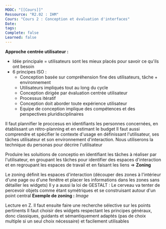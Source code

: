 ```yaml
---
MOOC: "[[Cours]]"
Ressource: "R2.02 : IHM"
Cours: "Cours 2 : Conception et évaluation d'interfaces"
Date: 
tags: 
Complete: false
Learned: false
---
```

**Approche centrée utilisateur :**
- Idée principale = utilisateurs sont les mieux placés pour savoir ce qu'ils ont besoin
- 6 principes ISO :
	- Conception basée sur compréhension fine des utilisateurs, tâche + environnement
	- Utilisateurs impliqués tout au long du cycle
	- Conception dirigée par évaluation centrée utilisateur
	- Processus itératif
	- Conception doit aborder toute expérience utilisateur
	- Equipe de conception implique des compétences et des perspectives pluridisciplinaires

Il faut plannifier le proccesus en identifiants les personnes concernées, en établissant un rétro-planning et en estimant le budget
Il faut aussi comprendre et spécifier le contexte d'usage en définissant l'utilisateur, ses tâches utilisateur et son environnement d'interaction. Nous utiliserons la technique du personas pour décrire l'utilisateur

Produire les soluitions de conceptio en identifiant les tâches à réaliser par l'utilisateur, en groupant les tâches pour identifier des espaces d'interaction et en regroupant les espaces de travail et en faisant les liens
⇒ **Zoning**

Le zoning définit les espaces d'interaction (découper des zones à l'intérieur d'une page ou d'une fenêtre et placer les informations dans les zones sans détailler les widgets)
Il y a aussi la loi de GESTALT : Le cerveau va tenter de percevoir objets comme étant symétriques et se construisant autour d'un point central
**Exemple de zoning :**
*Image*

Lecture en Z. Il faut ensuite faire une recherche sélective sur les points pertinents
Il faut choisir des widgets respectant les principes généraux, donc classiques, guidants et sémantiquement adaptés (pas de choix multiple si un seul choix nécessaire) et facilement utilisables

